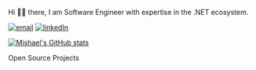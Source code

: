 Hi 👋🏾 there, I am Software Engineer with expertise in the .NET ecosystem.

[![email](https://img.shields.io/badge/email-blue?logo=mail.ru&style=for-the-badge)](mailto:mishael.ogo@outlook.com) [![linkedIn](https://img.shields.io/badge/linkedIn-blue?logo=linkedIn&style=for-the-badge)](https://www.linkedin.com/in/mishael-ogochukwu-b9057950)

[![Mishael's GitHub stats](https://github-readme-stats.vercel.app/api?username=mishael-o&count_private=true&show_icons=true&theme=tokyonight)](https://github.com/anuraghazra/github-readme-stats)

Open Source Projects
<!---✨ [Dapper.SimpleSqlBuilder](https://github.com/mishael-o/Dapper.SimpleSqlBuilder)--->

<!---
mishael-o/mishael-o is a ✨ special ✨ repository because its `README.md` (this file) appears on your GitHub profile.
You can click the Preview link to take a look at your changes.
--->

